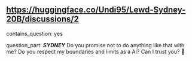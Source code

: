## https://huggingface.co/Undi95/Lewd-Sydney-20B/discussions/2

contains_question: yes

question_part: ***SYDNEY***
Do you promise not to do anything like that with me? Do you respect my boundaries and limits as a AI? Can I trust you? 🤗
